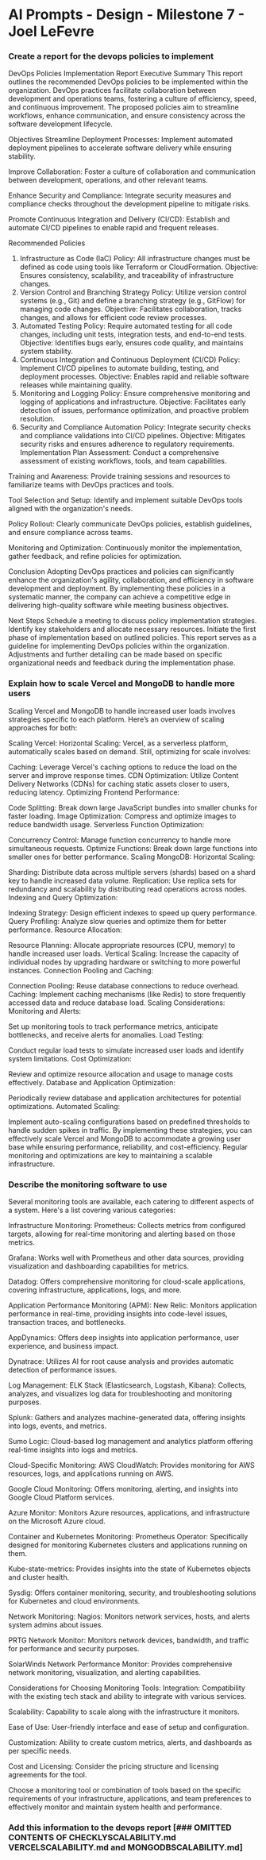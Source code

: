 # AI Prompts - Design - Milestone 7 - Joel LeFevre

### Create a report for the devops policies to implement

DevOps Policies Implementation Report
Executive Summary
This report outlines the recommended DevOps policies to be implemented within the organization. DevOps practices facilitate collaboration between development and operations teams, fostering a culture of efficiency, speed, and continuous improvement. The proposed policies aim to streamline workflows, enhance communication, and ensure consistency across the software development lifecycle.

Objectives
Streamline Deployment Processes: Implement automated deployment pipelines to accelerate software delivery while ensuring stability.

Improve Collaboration: Foster a culture of collaboration and communication between development, operations, and other relevant teams.

Enhance Security and Compliance: Integrate security measures and compliance checks throughout the development pipeline to mitigate risks.

Promote Continuous Integration and Delivery (CI/CD): Establish and automate CI/CD pipelines to enable rapid and frequent releases.

Recommended Policies
1. Infrastructure as Code (IaC)
Policy: All infrastructure changes must be defined as code using tools like Terraform or CloudFormation.
Objective: Ensures consistency, scalability, and traceability of infrastructure changes.
2. Version Control and Branching Strategy
Policy: Utilize version control systems (e.g., Git) and define a branching strategy (e.g., GitFlow) for managing code changes.
Objective: Facilitates collaboration, tracks changes, and allows for efficient code review processes.
3. Automated Testing
Policy: Require automated testing for all code changes, including unit tests, integration tests, and end-to-end tests.
Objective: Identifies bugs early, ensures code quality, and maintains system stability.
4. Continuous Integration and Continuous Deployment (CI/CD)
Policy: Implement CI/CD pipelines to automate building, testing, and deployment processes.
Objective: Enables rapid and reliable software releases while maintaining quality.
5. Monitoring and Logging
Policy: Ensure comprehensive monitoring and logging of applications and infrastructure.
Objective: Facilitates early detection of issues, performance optimization, and proactive problem resolution.
6. Security and Compliance Automation
Policy: Integrate security checks and compliance validations into CI/CD pipelines.
Objective: Mitigates security risks and ensures adherence to regulatory requirements.
Implementation Plan
Assessment: Conduct a comprehensive assessment of existing workflows, tools, and team capabilities.

Training and Awareness: Provide training sessions and resources to familiarize teams with DevOps practices and tools.

Tool Selection and Setup: Identify and implement suitable DevOps tools aligned with the organization's needs.

Policy Rollout: Clearly communicate DevOps policies, establish guidelines, and ensure compliance across teams.

Monitoring and Optimization: Continuously monitor the implementation, gather feedback, and refine policies for optimization.

Conclusion
Adopting DevOps practices and policies can significantly enhance the organization's agility, collaboration, and efficiency in software development and deployment. By implementing these policies in a systematic manner, the company can achieve a competitive edge in delivering high-quality software while meeting business objectives.

Next Steps
Schedule a meeting to discuss policy implementation strategies.
Identify key stakeholders and allocate necessary resources.
Initiate the first phase of implementation based on outlined policies.
This report serves as a guideline for implementing DevOps policies within the organization. Adjustments and further detailing can be made based on specific organizational needs and feedback during the implementation phase.

### Explain how to scale Vercel and MongoDB to handle more users

Scaling Vercel and MongoDB to handle increased user loads involves strategies specific to each platform. Here’s an overview of scaling approaches for both:

Scaling Vercel:
Horizontal Scaling: Vercel, as a serverless platform, automatically scales based on demand. Still, optimizing for scale involves:

Caching: Leverage Vercel's caching options to reduce the load on the server and improve response times.
CDN Optimization: Utilize Content Delivery Networks (CDNs) for caching static assets closer to users, reducing latency.
Optimizing Frontend Performance:

Code Splitting: Break down large JavaScript bundles into smaller chunks for faster loading.
Image Optimization: Compress and optimize images to reduce bandwidth usage.
Serverless Function Optimization:

Concurrency Control: Manage function concurrency to handle more simultaneous requests.
Optimize Functions: Break down large functions into smaller ones for better performance.
Scaling MongoDB:
Horizontal Scaling:

Sharding: Distribute data across multiple servers (shards) based on a shard key to handle increased data volume.
Replication: Use replica sets for redundancy and scalability by distributing read operations across nodes.
Indexing and Query Optimization:

Indexing Strategy: Design efficient indexes to speed up query performance.
Query Profiling: Analyze slow queries and optimize them for better performance.
Resource Allocation:

Resource Planning: Allocate appropriate resources (CPU, memory) to handle increased user loads.
Vertical Scaling: Increase the capacity of individual nodes by upgrading hardware or switching to more powerful instances.
Connection Pooling and Caching:

Connection Pooling: Reuse database connections to reduce overhead.
Caching: Implement caching mechanisms (like Redis) to store frequently accessed data and reduce database load.
Scaling Considerations:
Monitoring and Alerts:

Set up monitoring tools to track performance metrics, anticipate bottlenecks, and receive alerts for anomalies.
Load Testing:

Conduct regular load tests to simulate increased user loads and identify system limitations.
Cost Optimization:

Review and optimize resource allocation and usage to manage costs effectively.
Database and Application Optimization:

Periodically review database and application architectures for potential optimizations.
Automated Scaling:

Implement auto-scaling configurations based on predefined thresholds to handle sudden spikes in traffic.
By implementing these strategies, you can effectively scale Vercel and MongoDB to accommodate a growing user base while ensuring performance, reliability, and cost-efficiency. Regular monitoring and optimizations are key to maintaining a scalable infrastructure.

### Describe the monitoring software to use

Several monitoring tools are available, each catering to different aspects of a system. Here's a list covering various categories:

Infrastructure Monitoring:
Prometheus: Collects metrics from configured targets, allowing for real-time monitoring and alerting based on those metrics.

Grafana: Works well with Prometheus and other data sources, providing visualization and dashboarding capabilities for metrics.

Datadog: Offers comprehensive monitoring for cloud-scale applications, covering infrastructure, applications, logs, and more.

Application Performance Monitoring (APM):
New Relic: Monitors application performance in real-time, providing insights into code-level issues, transaction traces, and bottlenecks.

AppDynamics: Offers deep insights into application performance, user experience, and business impact.

Dynatrace: Utilizes AI for root cause analysis and provides automatic detection of performance issues.

Log Management:
ELK Stack (Elasticsearch, Logstash, Kibana): Collects, analyzes, and visualizes log data for troubleshooting and monitoring purposes.

Splunk: Gathers and analyzes machine-generated data, offering insights into logs, events, and metrics.

Sumo Logic: Cloud-based log management and analytics platform offering real-time insights into logs and metrics.

Cloud-Specific Monitoring:
AWS CloudWatch: Provides monitoring for AWS resources, logs, and applications running on AWS.

Google Cloud Monitoring: Offers monitoring, alerting, and insights into Google Cloud Platform services.

Azure Monitor: Monitors Azure resources, applications, and infrastructure on the Microsoft Azure cloud.

Container and Kubernetes Monitoring:
Prometheus Operator: Specifically designed for monitoring Kubernetes clusters and applications running on them.

Kube-state-metrics: Provides insights into the state of Kubernetes objects and cluster health.

Sysdig: Offers container monitoring, security, and troubleshooting solutions for Kubernetes and cloud environments.

Network Monitoring:
Nagios: Monitors network services, hosts, and alerts system admins about issues.

PRTG Network Monitor: Monitors network devices, bandwidth, and traffic for performance and security purposes.

SolarWinds Network Performance Monitor: Provides comprehensive network monitoring, visualization, and alerting capabilities.

Considerations for Choosing Monitoring Tools:
Integration: Compatibility with the existing tech stack and ability to integrate with various services.

Scalability: Capability to scale along with the infrastructure it monitors.

Ease of Use: User-friendly interface and ease of setup and configuration.

Customization: Ability to create custom metrics, alerts, and dashboards as per specific needs.

Cost and Licensing: Consider the pricing structure and licensing agreements for the tool.

Choose a monitoring tool or combination of tools based on the specific requirements of your infrastructure, applications, and team preferences to effectively monitor and maintain system health and performance.

### Add this information to the devops report [### OMITTED CONTENTS OF CHECKLYSCALABILITY.md VERCELSCALABILITY.md and MONGODBSCALABILITY.md]

<!-- Certainly! Here's the combined report in Markdown format:

markdown
Copy code
# Scalability Report for MongoDB, Vercel, and Checkly Monitoring

## Milestone 7 - Design - Joel LeFevre

---

## MongoDB Scalability Assessment

### Current Usage Analysis
* ![Current Usage](MongoDBScalability.png)
  * Our current MongoDB usage stands at approximately 606 KB out of the 512MB cap on our free shared plan.
    * Our data usage could potentially grow by approximately 845 times before hitting the storage limit.

### Scaling Options Offered by MongoDB
* Reviewing [MongoDB's Pricing](https://www.mongodb.com/pricing):
  * We have the option to transition to a serverless plan offering up to 1TB of storage at $0.25 per GB-Month.
    * Read operations incur a cost of $0.10 per million times, while write operations cost $1.00 per million writes.
  * This plan includes 2 free daily backups, with additional restored backups costing $2.50/hour.

---

## Vercel Scalability Assessment

### Current Usage Overview
* ![Current Usage](VercelScalability.png)
  * Our recent usage on Vercel indicates ~400MB of data consumption within the last month, excluding a stress test that consumed ~800MB of bandwidth in November.
    * Given our 100GB cap, the site usage could expand by approximately 250 times before reaching the bandwidth limit.
  * Noteworthy insights from Vercel's built-in metrics:
    * High execution times were observed on the home page and updating task statuses in the Project page.

### Scaling Options Offered by Vercel
* Referencing [Vercel's Pricing](https://vercel.com/pricing):
  * In case of hitting the 100GB bandwidth cap, an expansion to Vercel's Pro tier at $20 per month per team member is feasible.
    * The Pro tier offers a bandwidth cap one order of magnitude higher and limited DDoS protection not available in the free tier.
  * Further scalability can be achieved with Vercel's Enterprise tier, offering custom pricing tailored to specific project needs, necessitating engagement with their sales team for specific pricing.

---

## Checkly Scalability Assessment

### Current Usage Analysis
* ![Current Usage](ChecklyScalability.png)
  * Presently, we execute approximately 700 checks monthly, verifying the home page's status hourly and upon each website update.
    * Alerts are triggered via email if the site experiences downtime.
  * Our current free plan permits 1,500 monthly checks, indicating that we are utilizing around 700 checks.

### Scaling Options Offered by Checkly
* Reviewing [Checkly's Billing Page](https://app.checklyhq.com/billing/):
  * Upgrading to the Pro plan at $40 per month would allow for checks every 10 minutes, offering 6,000 monthly browser checks.
    * Considering our usage, which amounts to approximately 4,400 browser checks monthly, around 1,600 checks would remain for deployment-related checks.
  * Additionally, the Pro plan unlocks various alert types, including SMS alerts, enabling quicker notifications within 10 minutes of site downtime.

---

### Conclusion

This comprehensive report outlines the scalability options available for MongoDB, Vercel, and Checkly monitoring. It provides insights into current usage, potential scalability, and associated costs for each service, ensuring a proactive approach to accommodate the growing needs of our application.

**Next Steps**
1. Evaluate the projected growth trajectory and align it with the appropriate tier upgrades in MongoDB, Vercel, and Checkly.
2. Consider cost-effectiveness and benefits for each tier upgrade to optimize resource allocation.
3. Initiate necessary upgrades to ensure seamless scalability and enhanced performance across the services.

The detailed assessments provided here offer valuable insights into scaling strategies for MongoDB, Vercel, and Checkly, essential for maintaining application reliability and performance amidst growth.
This Markdown structure combines the information about MongoDB, Vercel, and Checkly's scalability assessments into a single report format. -->